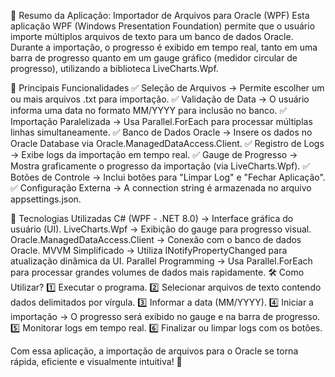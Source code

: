 📌 Resumo da Aplicação: Importador de Arquivos para Oracle (WPF)
Esta aplicação WPF (Windows Presentation Foundation) permite que o usuário importe múltiplos arquivos de texto para um banco de dados Oracle. 
Durante a importação, o progresso é exibido em tempo real, tanto em uma barra de progresso quanto em um gauge gráfico (medidor circular de progresso), 
utilizando a biblioteca LiveCharts.Wpf.

🚀 Principais Funcionalidades
✅ Seleção de Arquivos → Permite escolher um ou mais arquivos .txt para importação.
✅ Validação de Data → O usuário informa uma data no formato MM/YYYY para inclusão no banco.
✅ Importação Paralelizada → Usa Parallel.ForEach para processar múltiplas linhas simultaneamente.
✅ Banco de Dados Oracle → Insere os dados no Oracle Database via Oracle.ManagedDataAccess.Client.
✅ Registro de Logs → Exibe logs da importação em tempo real.
✅ Gauge de Progresso → Mostra graficamente o progresso da importação (via LiveCharts.Wpf).
✅ Botões de Controle → Inclui botões para "Limpar Log" e "Fechar Aplicação".
✅ Configuração Externa → A connection string é armazenada no arquivo appsettings.json.

🔧 Tecnologias Utilizadas
C# (WPF - .NET 8.0) → Interface gráfica do usuário (UI).
LiveCharts.Wpf → Exibição do gauge para progresso visual.
Oracle.ManagedDataAccess.Client → Conexão com o banco de dados Oracle.
MVVM Simplificado → Utiliza INotifyPropertyChanged para atualização dinâmica da UI.
Parallel Programming → Usa Parallel.ForEach para processar grandes volumes de dados mais rapidamente.
🛠 Como Utilizar?
1️⃣ Executar o programa.
2️⃣ Selecionar arquivos de texto contendo dados delimitados por vírgula.
3️⃣ Informar a data (MM/YYYY).
4️⃣ Iniciar a importação → O progresso será exibido no gauge e na barra de progresso.
5️⃣ Monitorar logs em tempo real.
6️⃣ Finalizar ou limpar logs com os botões.

Com essa aplicação, a importação de arquivos para o Oracle se torna rápida, eficiente e visualmente intuitiva! 🚀
